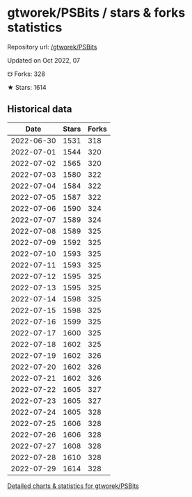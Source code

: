 # gtworek/PSBits / stars & forks statistics

Repository url: [/gtworek/PSBits](https://github.com/gtworek/PSBits)

Updated on Oct 2022, 07

☋ Forks: 328

★ Stars: 1614

## Historical data
| Date | Stars | Forks |
|------|-------|-------|
| 2022-06-30 | 1531 | 318 | 
| 2022-07-01 | 1544 | 320 | 
| 2022-07-02 | 1565 | 320 | 
| 2022-07-03 | 1580 | 322 | 
| 2022-07-04 | 1584 | 322 | 
| 2022-07-05 | 1587 | 322 | 
| 2022-07-06 | 1590 | 324 | 
| 2022-07-07 | 1589 | 324 | 
| 2022-07-08 | 1589 | 325 | 
| 2022-07-09 | 1592 | 325 | 
| 2022-07-10 | 1593 | 325 | 
| 2022-07-11 | 1593 | 325 | 
| 2022-07-12 | 1595 | 325 | 
| 2022-07-13 | 1595 | 325 | 
| 2022-07-14 | 1598 | 325 | 
| 2022-07-15 | 1598 | 325 | 
| 2022-07-16 | 1599 | 325 | 
| 2022-07-17 | 1600 | 325 | 
| 2022-07-18 | 1602 | 325 | 
| 2022-07-19 | 1602 | 326 | 
| 2022-07-20 | 1602 | 326 | 
| 2022-07-21 | 1602 | 326 | 
| 2022-07-22 | 1605 | 327 | 
| 2022-07-23 | 1605 | 327 | 
| 2022-07-24 | 1605 | 328 | 
| 2022-07-25 | 1606 | 328 | 
| 2022-07-26 | 1606 | 328 | 
| 2022-07-27 | 1608 | 328 | 
| 2022-07-28 | 1610 | 328 | 
| 2022-07-29 | 1614 | 328 | 


[Detailed charts & statistics for gtworek/PSBits](https://reviewgithub.com/rep/gtworek/PSBits)
